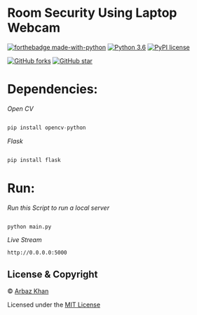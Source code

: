 # Room Security Using Laptop Webcam

[![forthebadge made-with-python](http://ForTheBadge.com/images/badges/made-with-python.svg)](https://www.python.org/)                  [![Python 3.6](https://img.shields.io/badge/python-3.6-blue.svg)](https://www.python.org/downloads/release/python-360/)          [![PyPI license](https://img.shields.io/pypi/l/ansicolortags.svg)](https://pypi.python.org/pypi/ansicolortags/)

 [![GitHub forks](https://img.shields.io/github/forks/arbazkhan4712/Room-Security-Using-Laptop-Webcam?style=social)](https://GitHub.com/Naereen/StrapDown.js/network/)                 [![GitHub star](https://img.shields.io/github/stars/arbazkhan4712/Room-Security-Using-Laptop-Webcam?style=social)](https://GitHub.com/Naereen/StrapDown.js/network/)




# Dependencies:

*Open CV*
```python

pip install opencv-python
```
*Flask*
```python

pip install flask
```
# Run:

*Run this Script to run a local server*
```python

python main.py
```

*Live Stream*
```
http://0.0.0.0:5000
```





## License & Copyright
© [Arbaz Khan](https://arbazkhan4712.github.io/Contact.html)

Licensed under the [MIT License](LICENSE)

